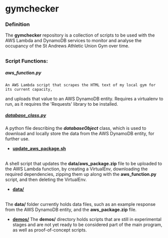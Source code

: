 # gymchecker

### Definition

The <b>gymchecker</b> repository is a collection of scripts to be used with the
AWS Lambda and DynamoDB services to monitor and analyse the occupancy of the
St Andrews Athletic Union Gym over time.

##

### Script Functions:

##### aws_function.py
    An AWS Lambda script that scrapes the HTML text of my local gym for its current capacity,
and uploads that value to an AWS DynamoDB entity. Requires a virtualenv to run,
as it requires the 'Requests' library to be installed.


##### <u>database_class.py</u>

A python file describing the <b><i>databaseObject</i></b> class, which is used to
download and locally store the data from the AWS DynamoDB entity, for further
use.


* <b><u>update_aws_package.sh</u></b>
<br>
A shell script that updates the <b>data/aws_package.zip</b> file to be uploaded to
the AWS Lambda function, by creating a VirtualEnv, downloading the required
dependencies, zipping them up along with the <b>aws_function.py</b> script, and
then deleting the VirtualEnv.

* <b><u>data/</u></b>
<br>
The <b>data/</b> folder currently holds data files, such as an example response
from the AWS DynamoDB entity, and the <b>aws_package.zip</b> file.

* <b><u>demos/</u></b>
The <b>demos/</b> directory holds scripts that are still in experimental stages
and are not yet ready to be considered part of the main program, as well as
proof-of-concept scripts.
